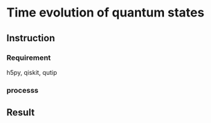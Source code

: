 # Time evolution of quantum states


## Instruction

### Requirement

h5py, qiskit, qutip

### processs


## Result


